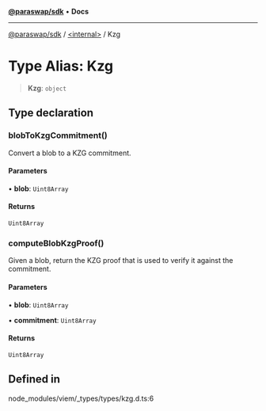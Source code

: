 [**@paraswap/sdk**](../../README.md) • **Docs**

***

[@paraswap/sdk](../../globals.md) / [\<internal\>](../README.md) / Kzg

# Type Alias: Kzg

> **Kzg**: `object`

## Type declaration

### blobToKzgCommitment()

Convert a blob to a KZG commitment.

#### Parameters

• **blob**: `Uint8Array`

#### Returns

`Uint8Array`

### computeBlobKzgProof()

Given a blob, return the KZG proof that is used to verify it against the
commitment.

#### Parameters

• **blob**: `Uint8Array`

• **commitment**: `Uint8Array`

#### Returns

`Uint8Array`

## Defined in

node\_modules/viem/\_types/types/kzg.d.ts:6
